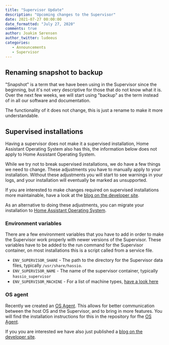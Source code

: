 ```yaml
---
title: "Supervisor Update"
description: "Upcoming changes to the Supervisor"
date: 2021-07-27 00:00:00
date_formatted: "July 27, 2020"
comments: true
author: Joakim Sørensen
author_twitter: ludeeus
categories:
   - Announcements
   - Supervisor
---
```


## Renaming snapshot to backup

"Snapshot" is a term that we have been using in the Supervisor since the beginning,
but it's not very descriptive for those that do not know what it is.
Over the next few weeks, we will start using "backup"
as the term instead of in all our software and documentation.

The functionality of it does not change, this is just a rename to make it more understandable.

## Supervised installations

<div class='note'>
Having a supervisor does not make it a supervised installation, Home Assistant Operating System also has this, the information below does not apply to Home Assistant Operating System.
</div>

While we try not to break supervised installations, we do have a few things we need to change.
These adjustments you have to manually apply to your installation. Without these adjustments you will start to see warnings in your logs, and your installation will eventually be marked as unsupported.

If you are interested to make changes required on supervised installations more maintainable, have a look at the [blog on the developer site][dev_blog].

As an alternative to doing these adjustments, you can migrate your installation to [Home Assistant Operating System][installation_docs].

### Environment variables

There are a few environment variables that you have to add in order to make the Supervisor work properly with newer versions of the Supervisor.
These variables have to be added to the run command for the Supervisor container, on most installations this is a script called from a service file.

- `ENV_SUPERVISOR_SHARE` - The path to the directory for the Supervisor data files, typically `/usr/share/hassio`.
- `ENV_SUPERVISOR_NAME` - The name of the supervisor container, typically `hassio_supervisor`
- `ENV_SUPERVISOR_MACHINE` - For a list of machine types, [have a look here][machine_types]

### OS agent

Recently we created an [OS Agent][os_agent]. This allows for better communication between the host OS and the Supervisor, and to bring in more features.
You will find the installation instructions for this in the repository for fhe [OS Agent][os_agent].

If you you are interested we have also just published a [blog on the developer site][dev_blog].

[os_agent]: https://github.com/home-assistant/os-agent
[dev_blog]: https://developers.home-assistant.io/blog/2021/07/15/supervisor_update/
[installation_docs]: /installation/
[machine_types]: https://github.com/home-assistant/supervised-installer#supported-machine-types
